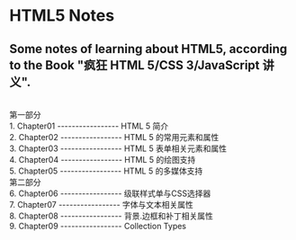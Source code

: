 # HTML5 Notes
Some notes of learning about HTML5, according to the Book "疯狂 HTML 5/CSS 3/JavaScript 讲义".
---
<br> 第一部分
<br>1. Chapter01 ----------------- HTML 5 简介
<br>2. Chapter02 ----------------- HTML 5 的常用元素和属性
<br>3. Chapter03 ----------------- HTML 5 表单相关元素和属性
<br>4. Chapter04 ----------------- HTML 5 的绘图支持
<br>5. Chapter05 ----------------- HTML 5 的多媒体支持
<br> 第二部分
<br>6. Chapter06 ----------------- 级联样式单与CSS选择器
<br>7. Chapter07 ----------------- 字体与文本相关属性
<br>8. Chapter08 ----------------- 背景.边框和补丁相关属性
<br>9. Chapter09 ----------------- Collection Types

